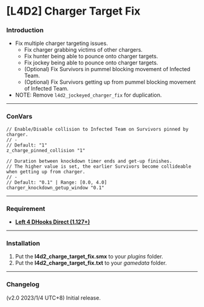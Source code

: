 # [L4D2] Charger Target Fix

### Introduction
- Fix multiple charger targeting issues.
	- Fix charger grabbing victims of other chargers.
	- Fix hunter being able to pounce onto charger targets.
	- Fix jockey being able to pounce onto charger targets.
	- (Optional) Fix Survivors in pummel blocking movement of Infected Team.
	- (Optional) Fix Survivors getting up from pummel blocking movement of Infected Team.
- NOTE: Remove `l4d2_jockeyed_charger_fix` for duplication.

<hr>

### ConVars
```
// Enable/Disable collision to Infected Team on Survivors pinned by charger.
// -
// Default: "1"
z_charge_pinned_collision "1"

// Duration between knockdown timer ends and get-up finishes.
// The higher value is set, the earlier Survivors become collideable when getting up from charger.
// -
// Default: "0.1" | Range: [0.0, 4.0]
charger_knockdown_getup_window "0.1"
```

<hr>

### Requirement
- **[Left 4 DHooks Direct (1.127+)](https://forums.alliedmods.net/showthread.php?t=321696)**

<hr>

### Installation
1. Put the **l4d2_charge_target_fix.smx** to your _plugins_ folder.
2. Put the **l4d2_charge_target_fix.txt** to your _gamedata_ folder.

<hr>

### Changelog
(v2.0 2023/1/4 UTC+8) Initial release.
